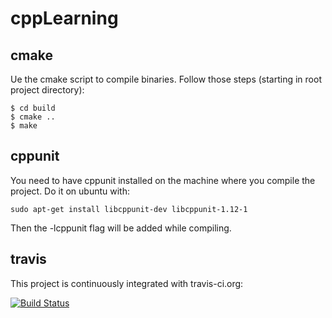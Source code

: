 cppLearning
===========

cmake
-----

Ue the cmake script to compile binaries. Follow those steps (starting in root
project directory):

    $ cd build
    $ cmake ..
    $ make

cppunit
-------

You need to have cppunit installed on the machine where you compile the project.
Do it on ubuntu with:

    sudo apt-get install libcppunit-dev libcppunit-1.12-1

Then the -lcppunit flag will be added while compiling.

travis
------

This project is continuously integrated with travis-ci.org:

[![Build Status](https://travis-ci.org/tkoomzaaskz/cppLearning.png?branch=master)](https://travis-ci.org/tkoomzaaskz/cppLearning)

